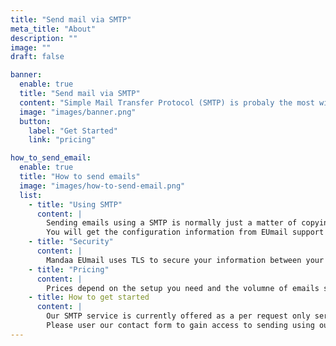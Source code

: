 ```yaml
---
title: "Send mail via SMTP"
meta_title: "About"
description: ""
image: ""
draft: false

banner:
  enable: true
  title: "Send mail via SMTP"
  content: "Simple Mail Transfer Protocol (SMTP) is probaly the most widely used standard for sending email. Almost all development frameworks and website services support SMTP out of the box thus making SMTP the fastest way to start sending transactional emails from your website or web application."
  image: "images/banner.png"
  button:
    label: "Get Started"
    link: "pricing"

how_to_send_email:
  enable: true
  title: "How to send emails"
  image: "images/how-to-send-email.png"
  list:
    - title: "Using SMTP"
      content: |
        Sending emails using a SMTP is normally just a matter of copying some configuration information into the config interface in your website or the config files of your web application. 
        You will get the configuration information from EUmail support after signing up to this service.
    - title: "Security"
      content: |
        Mandaa EUmail uses TLS to secure your information between your application and the EUmail service. No data from your email are stored on EUmail servers after the email has been sent. Only log information about the event is stored.
    - title: "Pricing"
      content: |
        Prices depend on the setup you need and the volumne of emails sent. Starting prices are similar to the prices for sending via the API. Our SMTP service is not offered as a free service.
    - title: How to get started
      content: |
        Our SMTP service is currently offered as a per request only service.
        Please user our contact form to gain access to sending using our this service. 
---
```

